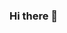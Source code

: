 ### Hi there 👋

<!--
**Zalkefl/Zalkefl** is a ✨ _special_ ✨ repository because its `README.md` (this file) appears on your GitHub profile.

Here are some ideas to get you started:

- 🔭 I’m currently working on how to master Python coding.
- 🌱 I’m currently learning how to code and different terms.
- 👯 I’m looking to collaborate on ...
- 🤔 I’m looking for help with any coding tips and tricks to help me improve my coding.
- 💬 Ask me about ...
- 📫 How to reach me: The One#9192 is discord please reach out I will gladly accept if you can help.
- 😄 Pronouns: ...
- ⚡ Fun fact: 
-->
